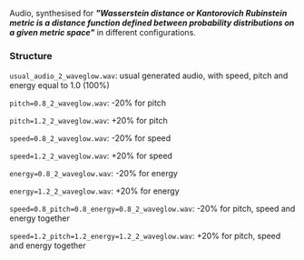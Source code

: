 Audio, synthesised for ***"Wasserstein distance or Kantorovich Rubinstein metric is a distance function defined between probability distributions on a given metric space"*** in different configurations.

### Structure

`usual_audio_2_waveglow.wav`: usual generated audio, with speed, pitch and energy equal to 1.0 (100%)

`pitch=0.8_2_waveglow.wav`: -20% for pitch

`pitch=1.2_2_waveglow.wav`: +20% for pitch

`speed=0.8_2_waveglow.wav`: -20% for speed

`speed=1.2_2_waveglow.wav`: +20% for speed

`energy=0.8_2_waveglow.wav`: -20% for energy

`energy=1.2_2_waveglow.wav`: +20% for energy

`speed=0.8_pitch=0.8_energy=0.8_2_waveglow.wav`: -20% for pitch, speed and energy together

`speed=1.2_pitch=1.2_energy=1.2_2_waveglow.wav`: +20% for pitch, speed and energy together
